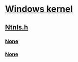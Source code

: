 # [Windows kernel](../_kernel/index.md)
## [Ntnls.h](index.md)
### [None](../ntnls/ns-ntnls-_cptableinfo.md)
### [None](../ntnls/ns-ntnls-_nlstableinfo.md)

